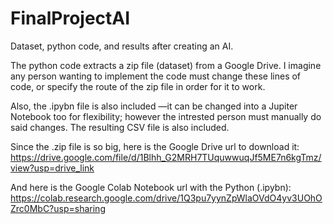 # FinalProjectAI
Dataset, python code, and results after creating an AI.

The python code extracts a zip file (dataset) from a Google Drive. I imagine any person wanting to implement the code must change these lines of code, or specify the route of the zip file in order for it to work.

Also, the .ipybn file is also included —it can be changed into a Jupiter Notebook too for flexibility; however the intrested person must manually do said changes.
The resulting CSV file is also included.

Since the .zip file is so big, here is the Google Drive url to download it: 
https://drive.google.com/file/d/1Blhh_G2MRH7TUquwwuqJf5ME7n6kgTmz/view?usp=drive_link

And here is the Google Colab Notebook url with the Python (.ipybn):
https://colab.research.google.com/drive/1Q3pu7yynZpWlaOVdO4yv3UOhOZrc0MbC?usp=sharing


